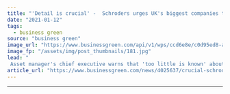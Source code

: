 ```yaml
---
title: "'Detail is crucial' -  Schroders urges UK's biggest companies to publish climate plans in 2021"
date: "2021-01-12"
tags: 
  - business green
source: "business green"
image_url: "https://www.businessgreen.com/api/v1/wps/ccd6e8e/c0d95ed8-aefa-4833-bc55-7dd721322408/6/Sustainability-PolarBear-retouch-Hi-002-185x114.jpg"
image_fp: "/assets/img/post_thumbnails/181.jpg"
lead: "
 Asset manager's chief executive warns that 'too little is known' about climate plans of UK companies that are critical to delivering net zero transition ..."
article_url: "https://www.businessgreen.com/news/4025637/crucial-schroders-urges-uk-biggest-companies-publish-climate-plans-2021"
---
```


---
